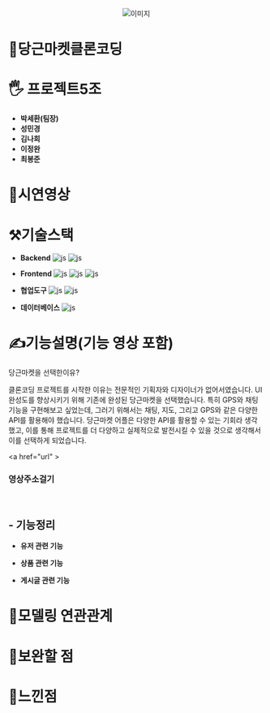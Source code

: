 <p align="center">
  <img src="https://github.com/knh1766/study-dto/assets/135561378/0e9c88bc-ec01-4ac3-85f1-d700ea3a427e" alt="이미지">
</p>

# 🥕당근마켓클론코딩


# 🖐 프로젝트5조
* **박세환(팀장)**
* **성민경**
* **김나희**
* **이정완**
* **최봉준**
# 📌시연영상
# ⚒️기술스택
  - **Backend**
    ![js](https://img.shields.io/badge/spring-6DB33F?style=for-the-badge&logo=spring&logoColor=white)
   ![js](https://img.shields.io/badge/springboot-6DB33F?style=for-the-badge&logo=springboot&logoColor=white)
 
  - **Frontend**
 ![js](https://img.shields.io/badge/flutter-F7DF1E?style=for-the-badge&logo=flutter&logoColor=white)
   ![js](https://img.shields.io/badge/dart-0175C2?style=for-the-badge&logo=dart&logoColor=white)
 ![js](https://img.shields.io/badge/firestore-C8332D?style=for-the-badge&logo=fireship&logoColor=white)



 - **협업도구**
   ![js](https://img.shields.io/badge/git-FC6D26?style=for-the-badge&logo=git&logoColor=white)
![js](https://img.shields.io/badge/github-181717?style=for-the-badge&logo=github&logoColor=white)

 - **데이터베이스**
![js](https://img.shields.io/badge/H2-685EA9?style=for-the-badge&logo=hugo&logoColor=white)

# ✍기능설명(기능 영상 포함)
당근마켓을 선택한이유? 
</hr>
클론코딩 프로젝트를 시작한 이유는 전문적인 기획자와 디자이너가 없어서였습니다. 
UI 완성도를 향상시키기 위해 기존에 완성된 당근마켓을 선택했습니다. 특히 GPS와 채팅 기능을 구현해보고 싶었는데, 그러기 위해서는 채팅, 지도, 그리고 GPS와 같은 다양한 API를 활용해야 했습니다. 당근마켓 어플은 다양한 API를 활용할 수 있는 기회라 생각했고, 이를 통해 프로젝트를 더 다양하고 실제적으로 발전시킬 수 있을 것으로 생각해서 이를 선택하게 되었습니다.

<a href="url" > <h3> 영상주소걸기 </h3> </a>


## - 기능정리

 - **유저 관련 기능**

 - **상품 관련 기능**

 - **게시글 관련 기능**

# 📄모델링 연관관계

# 🔶보완할 점 

# 🔶느낀점
